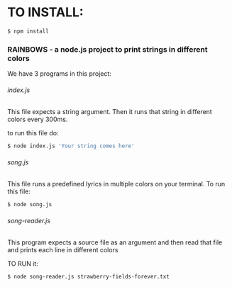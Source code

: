 # TO INSTALL:

```bash
$ npm install
```

### RAINBOWS - a node.js project to print strings in different colors

We have 3 programs in this project:

###### index.js

This file expects a string argument. Then it runs that string in different colors every 300ms.

to run this file do:

```bash
$ node index.js 'Your string comes here'
```

###### song.js

This file runs a predefined lyrics in multiple colors on your terminal. To run this file:
```bash
$ node song.js
```
###### song-reader.js

This program expects a source file as an argument and then read that file and prints each line
in different colors

TO RUN it:

```bash
$ node song-reader.js strawberry-fields-forever.txt
```
